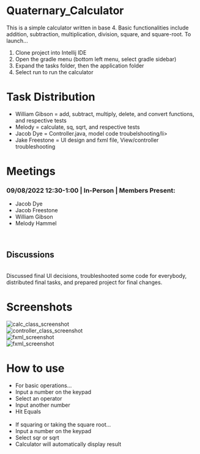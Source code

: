 <h1>Quaternary_Calculator</h1>

This is a simple calculator written in base 4. Basic functionalities include addition, subtraction, multiplication, division, square, and square-root.
To launch...
<ol>
  <li>Clone project into Intellij IDE </li>
  <li>Open the gradle menu (bottom left menu, select gradle sidebar)</li>
  <li>Expand the tasks folder, then the application folder</li>
  <li>Select run to run the calculator</li>
</ol>

<h1>Task Distribution</h1>
<ul>
  <li>William Gibson = add, subtract, multiply, delete, and convert functions, and respective tests</li> 
  <li>Melody = calculate, sq, sqrt, and respective tests</li>
  <li>Jacob Dye = Controller.java, model code troubelshooting/li>
  <li>Jake Freestone = UI design and fxml file, View/controller troubleshooting</li>
</ul>

<h1>Meetings</h1>
<h3>09/08/2022 12:30-1:00 | In-Person | Members Present:</h3>
<ul>
  <li>Jacob Dye</li>
  <li>Jacob Freestone</li>
  <li>William Gibson</li>
  <li>Melody Hammel</li>
</ul>
<br>
<h2>Discussions</h2>
<br>
Discussed final UI decisions, troubleshooted some code for everybody, distributed final tasks, and prepared project for final changes. 

<h1>Screenshots</h1>

![calc_class_screenshot](https://user-images.githubusercontent.com/89548120/189554363-46c60582-e4ac-441b-8996-c966e5c52186.png)<br>
![controller_class_screenshot](https://user-images.githubusercontent.com/89548120/189553666-2261883c-bef4-48a6-a8ea-44d07ca1bbbc.png)<br>
![fxml_screenshot](https://user-images.githubusercontent.com/89548120/189553679-1d190ee9-ba3f-4e40-9363-5aa67c14aaf8.png)<br>
![fxml_screenshot](https://user-images.githubusercontent.com/89548120/189553679-1d190ee9-ba3f-4e40-9363-5aa67c14aaf8.png)<br>

<h1>How to use</h1>
<ul>
  <li>For basic operations...</li>
  <li>Input a number on the keypad</li>
  <li>Select an operator</li>
  <li>Input another number</li>
  <li>Hit Equals</li><br>
  <li>If squaring or taking the square root...</li>
  <li>Input a number on the keypad</li>
  <li>Select sqr or sqrt</li>
  <li>Calculator will automatically display result</li>
</ul>

